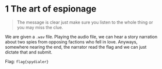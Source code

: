 # 1 The art of espionage

> The message is clear just make sure you listen to the whole thing or you may miss the clue.

We are given a `.wav` file. Playing the audio file, we can hear a story narration about two spies from opposing factions who fell in love. Anyways, somewhere nearing the end, the narrator read the flag and we can just dictate that and submit.

Flag: `flag{spydialer}`
